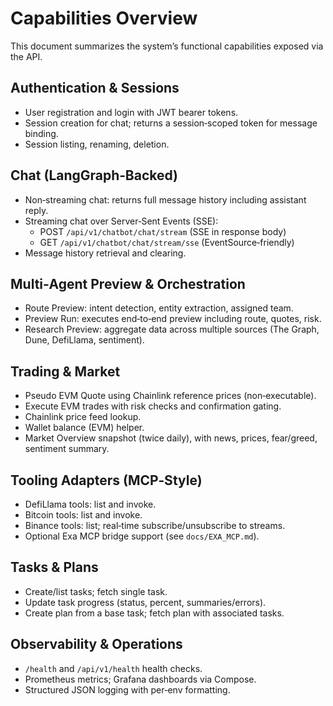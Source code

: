 # Capabilities Overview

This document summarizes the system’s functional capabilities exposed via the API.

## Authentication & Sessions

- User registration and login with JWT bearer tokens.
- Session creation for chat; returns a session‑scoped token for message binding.
- Session listing, renaming, deletion.

## Chat (LangGraph‑Backed)

- Non‑streaming chat: returns full message history including assistant reply.
- Streaming chat over Server‑Sent Events (SSE):
  - POST `/api/v1/chatbot/chat/stream` (SSE in response body)
  - GET `/api/v1/chatbot/chat/stream/sse` (EventSource‑friendly)
- Message history retrieval and clearing.

## Multi‑Agent Preview & Orchestration

- Route Preview: intent detection, entity extraction, assigned team.
- Preview Run: executes end‑to‑end preview including route, quotes, risk.
- Research Preview: aggregate data across multiple sources (The Graph, Dune, DefiLlama, sentiment).

## Trading & Market

- Pseudo EVM Quote using Chainlink reference prices (non‑executable).
- Execute EVM trades with risk checks and confirmation gating.
- Chainlink price feed lookup.
- Wallet balance (EVM) helper.
- Market Overview snapshot (twice daily), with news, prices, fear/greed, sentiment summary.

## Tooling Adapters (MCP‑Style)

- DefiLlama tools: list and invoke.
- Bitcoin tools: list and invoke.
- Binance tools: list; real‑time subscribe/unsubscribe to streams.
- Optional Exa MCP bridge support (see `docs/EXA_MCP.md`).

## Tasks & Plans

- Create/list tasks; fetch single task.
- Update task progress (status, percent, summaries/errors).
- Create plan from a base task; fetch plan with associated tasks.

## Observability & Operations

- `/health` and `/api/v1/health` health checks.
- Prometheus metrics; Grafana dashboards via Compose.
- Structured JSON logging with per‑env formatting.

